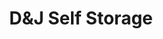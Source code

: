 ---
title: "D&J Self Storage"
url: /los-lunas/dandj-self-storage-meadow-lake-road/
shop: storage rental
---